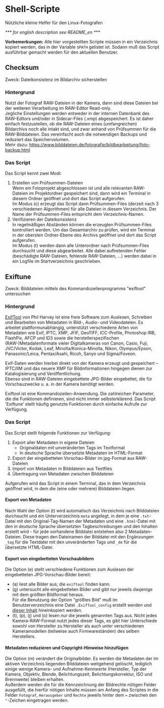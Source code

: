 # Shell-Scripte
Nützliche kleine Helfer für den Linux-Fotografen

_*** for english description see README_en ***_

__Vorbemerkungen:__ Alle hier vorgestellten Scripte müssen in ein Verzeichnis kopiert werden, das in der Variable `$PATH` gelistet ist. Sodann muß das Script ausführbar gemacht werden für den aktuellen Benutzer.

## Checksum
Zweck: Dateikonsistenz im Bildarchiv sicherstellen

### Hintergrund
Nutzt der Fotograf RAW-Dateien in der Kamera, dann sind diese Dateien bei der weiteren Verarbeitung im RAW-Editor Read-only.     
Jegliche Einstellungen werden entweder in der internen Datenbank des RAW-Editors und/oder in Sidecar-Files (.xmp) abgespeichert. Es ist daher einfach festzustellen, ob die RAW-Dateien eines (umfangreichen) Bildarchivs noch alle intakt sind, und zwar anhand von Prüfsummen für die RAW-Bilddateien. Das vereinfacht auch die notwendigen Backups und reduziert das Speichervolumen.    
Mehr dazu: https://www.bilddateien.de/fotografie/bildbearbeitung/foto-backup.html

### Das Script
Das Script kennt zwei Modi:

1. Erstellen von Prüfsummen-Dateien    
Wenn ein Fotoprojekt abgeschlossen ist und alle relevanten RAW-Dateien im Projektordner gespeichert sind, dann wird ein Terminal in diesem Ordner geöffnet und dort das Script aufgerufen.     
Im Modus (c) erzeugt das Script dann Prüfsummen-Files (derzeit nach 3 verschiedenen Algorithmen) für alle Dateien in diesem Verzeichnis. Der Name der Prüfsummen-Files entspricht dem Verzeichnis-Namen.
1. Verifizieren der Dateikonsistenz    
In regelmäßigen Abständen können die erzeugten Prüfsummen-Files kontrolliert werden. Um das Gesamtarchiv zu prüfen, wird ein Terminal in der obersten Ordner-Ebene des Archivs geöffnet und dort das Script aufgerufen.  
Im Modus (t) werden dann alle Unterordner nach Prüfsummen-Files durchsucht und diese abgearbeitet. Alle dabei auftretenden Fehler (beschädigte RAW-Dateien, fehlende RAW-Dateien, ...) werden dabei in ein Logfile im Startverzeichnis geschrieben.   


## Exiftune
Zweck: Bilddateien mittels des Kommandozeilenprogramms "exiftool" untersuchen

### Hintergrund
[ExifTool](https://www.sno.phy.queensu.ca/~phil/exiftool/) von Phil Harvey ist eine freie Software zum Auslesen, Schreiben und Bearbeiten von Metadaten in Bild-, Audio- und Videodateien. Es arbeitet plattformunabhängig, unterstützt verschiedene Arten von Metadaten wie Exif, IPTC, XMP, JFIF, GeoTIFF, ICC-Profile, Photoshop IRB, FlashPix, AFCP und ID3 sowie die herstellerspezifischen (RAW-)Metadatenformate vieler Digitalkameras von Canon, Casio, Fuji, JVC/Victor, Kodak, Leaf, Minolta/Konica-Minolta, Nikon, Olympus/Epson, Panasonic/Leica, Pentax/Asahi, Ricoh, Sanyo und Sigma/Foveon. 

Exif-Daten werden hierbei direkt von der Kamera erzeugt und gespeichert – IPTC/IIM und das neuere XMP für Bildinformationen hingegen dienen zur Katalogisierung und Veröffentlichung.      
Ebenso sind in RAW-Dateien eingebettete JPG-Bilder eingebettet, die für Vorschauzwecke u. a. in der Kamera benötigt werden.

Exiftool ist eine Kommandozeilen-Anwendung. Die zahlreichen Parameter, die die Funktionen definieren, sind nicht immer selbsterklärend. Das Script 'Exiftune' stellt häufig genutzte Funktionen durch einfache Aufrufe zur Verfügung.

### Das Script
Das Script stellt folgende Funktionen zur Verfügung:

1. Export aller Metadaten in eigene Dateien
	- Originaldaten mit unveränderten Tags im Textformat
	- In deutsche Sprache übersetzte Metadaten im HTML-Format
1. Export der eingebetteten Vorschau-Bilder im jpg-Format aus RAW-Dateien
1. Import von Metadaten in Bilddateien aus Textfiles
1. Übertragung von Metadaten zwischen Bilddateien

Aufgerufen wird das Script in einem Terminal, das in dem Verzeichnis geöffnet wird, in dem die (eine oder mehrere) Bilddateien liegen.

#### Export von Metadaten
Nach Wahl der Option (t) wird automatisch das Verzeichnis nach Bilddateien durchsucht und ein Unterverzeichnis `meta` angelegt, in dem je eine `.txt`-Datei mit den Original-Tag-Namen der Metadaten und eine `.html`-Datei mit den in deutsche Sprache übersetzten Tagbeschreibungen und den Inhalten erstellt wird - für jede vorhandene Bilddatei entstehen also 2 Metadaten-Dateien. Diese tragen den Dateinamen der Bilddatei mit den Ergänzungen `_tag` für die Textdatei mit den unveränderten Tags und `_de` für die übersetzte HTML-Datei.

#### Export von eingebetteten Vorschaubildern
Die Option (e) stellt verschiedene Funktionen zum Auslesen der eingebetteten JPG-Vorschau-Bilder bereit:

- (a) liest alle Bilder aus, die `exiftool` finden kann.
- (g) untersucht alle eingebetteten Bilder und gibt nur jeweils dasjenige mit dem größten Bildformat heraus.    
Für die Benutzung der Option "größtes Bild" muß im Benutzerverzeichnis eine Datei `.ExifTool_config` erstellt werden und [dieser Inhalt](https://owl.phy.queensu.ca/~phil/exiftool/config.html) hineinkopiert werden.
- (t), (p), (j) und (o) lesen _nur_ die jeweils genannten Tags aus. Nicht jedes Kamera-RAW-Format nutzt jedes dieser Tags, es gibt hier Unterschiede sowohl von Hersteller zu Hersteller als auch unter verschiedenen Kameramodellen (teilweise auch Firmwareständen) des selben Herstellers.

#### Metadaten reduzieren und Copyright-Hinweise hinzufügen
Die Option (m) verändert die Originalbilder. Es werden die Metadaten der im aktiven Verzeichnis liegenden Bilddateien weitgehend gelöscht, lediglich einige wenige Kamera- und Aufnahme-Kennwerte (Hersteller, Typ der Kamera, Objektiv, Blende, Belichtungszeit, Belichtungskorrektur, ISO und Brennweite) bleiben erhalten.     
Außerdem werden die für die Kennzeichnung der Bildrechte nötigen Felder ausgefüllt, die hierfür nötigen Inhalte müssen am Anfang des Scriptes in die Felder `Fotograf`, `Herausgeber` und `Rechte` jeweils hinter dem `=` zwischen den `"`-Zeichen eingetragen werden.

